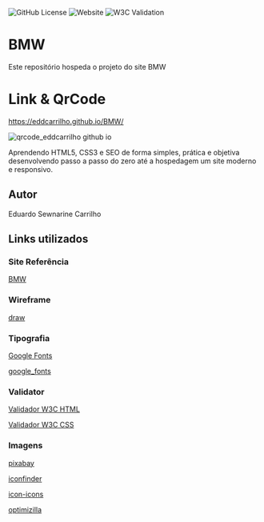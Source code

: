![GitHub License](https://img.shields.io/github/license/EddCarrilho/BMW)
![Website](https://img.shields.io/website?url=https%3A%2F%2Feddcarrilho.github.io%2FBMW%2F)
![W3C Validation](https://img.shields.io/w3c-validation/html?targetUrl=https%3A%2F%2Feddcarrilho.github.io%2FBMW%2F)

# BMW
Este repositório hospeda o projeto do site BMW
# Link & QrCode

https://eddcarrilho.github.io/BMW/

![qrcode_eddcarrilho github io](https://github.com/EddCarrilho/BMW/assets/129779868/d3df2010-a725-45d2-ab97-cac0c9418c93)

Aprendendo HTML5, CSS3 e SEO de forma simples, prática e objetiva desenvolvendo passo a passo do zero até a hospedagem um site moderno e responsivo.
## Autor
Eduardo Sewnarine Carrilho
## Links utilizados
### Site Referência
[BMW](https://www.bmw.com.br/pt/index.html)
### Wireframe
[draw](https://draw.io/)
### Tipografia
[Google Fonts](https://fonts.google.com)

[google_fonts](https://fonts.google.com/specimen/Gantari?query=anta)
### Validator
[Validador W3C HTML](https://validator.w3.org/#validate_by_upload)

[Validador W3C CSS](https://jigsaw.w3.org/css-validator/#validate_by_upload)
### Imagens
[pixabay](https://pixabay.com/)

[iconfinder](https://www.iconfinder.com/)

[icon-icons](https://icon-icons.com/)

[optimizilla](https://imagecompressor.com/pt/)
